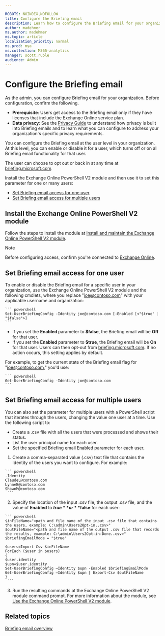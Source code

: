 ```yaml
---

ROBOTS: NOINDEX,NOFOLLOW
title: Configure the Briefing email
description: Learn how to configure the Briefing email for your organization as the admin
author: madehmer
ms.author: madehmer
ms.topic: article
localization_priority: normal 
ms.prod: mya
ms.collection: M365-analytics
manager: scott.ruble
audience: Admin
---
```


# Configure the Briefing email

As the admin, you can configure Briefing email for your organization. Before configuration, confirm the following.

* **Prerequisite**: Users get access to the Briefing email only if they have licenses that include the Exchange Online service plan.
* **Data privacy**: See the [Privacy Guide](be-privacy.md) to understand how privacy is built into Briefing emails and to learn what you can configure to address your organization's specific privacy requirements.
<!-- 3/13--Per Mathew says they might bring the tenant level instructions back, so keep just in case.
### To configure access at the tenant level

As the admin, use the following steps to change the setting for Briefing email at the tenant level. This setting is enabled by default, so that all users who have an Exchange Online license and their Office language is English (US) will receive the Briefing email.

Users can unsubscribe individually from within any Briefing email they receive. However, if you disable this feature at the tenant level, no users in your organization will receive the Briefing email and individual users cannot override this tenant-level setting.  

1. Sign in to the [Microsoft 365 admin center](https://admin.microsoft.com/Adminportal).
2. Make sure you're using the new admin center. To do this, if the switch in the upper right of the page reads **Try the new admin center**, select it so that it reads **The new admin center**:

    ![New admin center](./images/the-new-admin-center.png)

3. In the left pane, expand **Settings**, and then select **Services & add-ins**.
4. Under **Services & add-ins**, select **Briefing email (Preview)**.
5. Select or deselect the checkbox next to **Let people in your organization receive the Briefing email**, and then select **Save changes**. If you deselect the checkbox, all users in your organization will not receive the Briefing email and individual users cannot override this setting.

   ![Briefing email access](./images/be-admin.png)

> [!Note]
> When the setting is enabled, individual users can select **Unsubscribe** from within any of their Briefing emails to opt out at any time.
<!--As the admin, you can set the Briefing email up at the [tenant level](#tenant-level-configuration) or the [user level](#user-level-configuration).

## Tenant-level configuration

You can enable or disable the Briefing email for all users in your organization at the tenant level. Use the following Exchange Online PowerShell cmdlets to set the tenant default:

  ```powershell
  Set-OrganizationIntelligenceConfig [-BriefingEmailDefault [<"Opt-in" | "Opt-out">]
  ```

   * If you set **BriefingEmailDefault** parameter to **Opt-out**, the Briefing email will be Off by default for your organization. Users can then opt-in at [briefing.microsoft.com](https://briefing.microsoft.com).
   * If you set **BriefingEmailDefault** parameter to **Opt-in**, the Briefing email will be On by default for your organization. Users can then opt-out at [briefing.microsoft.com](https://briefing.microsoft.com). If no action is taken, this setting applies by default.

To get the current state of the Briefing email setting, use:

```powershell
Get-OrganizationIntelligenceConfig
```

## User-level configuration
-->
You can configure the Briefing email at the user level in your organization. At this level, you can enable or disable it for a user, which turns off or on all Briefing email functionality for that user.

The user can choose to opt out or back in at any time at [briefing.microsoft.com](https://briefing.microsoft.com).

Install the Exchange Online PowerShell V2 module and then use it to set this parameter for one or many users:

* [Set Briefing email access for one user](#set-briefing-email-access-for-one-user)
* [Set Briefing email access for multiple users](#set-briefing-email-access-for-multiple-users)

## Install the Exchange Online PowerShell V2 module

Follow the steps to install the module at [Install and maintain the Exchange Online PowerShell V2 module](https://docs.microsoft.com/powershell/exchange/exchange-online/exchange-online-powershell-v2/exchange-online-powershell-v2?view=exchange-ps#install-and-maintain-the-exchange-online-powershell-v2-module).

> [!Note]
> Before configuring access, confirm you're connected to [Exchange Online](https://docs.microsoft.com/powershell/exchange/exchange-online/exchange-online-powershell-v2/exchange-online-powershell-v2?view=exchange-ps#connect-to-exchange-online-using-the-exo-v2-module).

## Set Briefing email access for one user

To enable or disable the Briefing email for a specific user in your organization, use the Exchange Online PowerShell V2 module and the following cmdlets, where you replace "joe@contoso.com" with your applicable username and organization:

    ``` powershell
    Set-UserBriefingConfig -Identity joe@contoso.com [-Enabled [<"$true" | "$false">]
    ```

  - If you set the **Enabled** parameter to **$false**, the Briefing email will be **Off** for that user.
  - If you set the **Enabled** parameter to **$true**, the Briefing email will be **On** for that user. Users can then opt-out from [briefing.microsoft.com](https://briefing.microsoft.com). If no action occurs, this setting applies by default.

  For example, to get the current state of the Briefing email flag for "joe@contoso.com," you'd use:

    ``` powershell
    Get-UserBriefingConfig -Identity joe@contoso.com
    ```

## Set Briefing email access for multiple users

You can also set the parameter for multiple users with a PowerShell script that iterates through the users, changing the value one user at a time. Use the following script to:

  - Create a .csv file with all the users that were processed and shows their status.
  - List the user principal name for each user.
  - Set the specified Briefing email Enabled parameter for each user.

  1. Create a comma-separated value (.csv) text file that contains the Identity of the users you want to configure. For example:

    ``` powershell
    -Identity
    ClaudeL@contoso.com
    LynneB@contoso.com
    ShawnM@contoso.com
     ```

  2. Specify the location of the input .csv file, the output .csv file, and the value of **Enabled** to **$true** or **$false** for each user:

    ``` powershell
    $inFileName="<path and file name of the input .csv file that contains the users, example: C:\admin\Users2Opt-in..csv>"
    $outFileName="<path and file name of the output .csv file that records the results, example: C:\admin\Users2Opt-in-Done..csv>"
    $briefingEmailMode = "$true"
    
    $users=Import-Csv $inFileName
    ForEach ($user in $users)
    {
    $user.identity
    $upn=$user.identity
    Set-UserBriefingConfig –Identity $upn -Enabled $briefingEmailMode
    Get-UserBriefingConfig –Identity $upn | Export-Csv $outFileName
    }
     ```

  3. Run the resulting commands at the Exchange Online PowerShell V2 module command prompt. For more information about the module, see [Use the Exchange Online PowerShell V2 module](https://docs.microsoft.com/powershell/exchange/exchange-online/exchange-online-powershell-v2/exchange-online-powershell-v2).


## Related topics

[Briefing email overview](be-overview.md)
